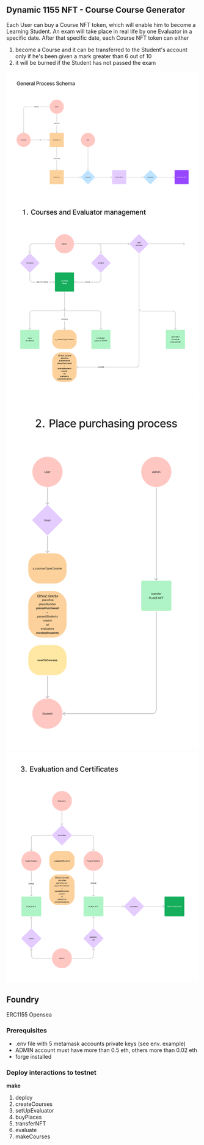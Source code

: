 ## Dynamic 1155 NFT - Course Course Generator

Each User can buy a Course NFT token, which will enable him to become a Learning Student.
An exam will take place in real life by one Evaluator in a specific date.
After that specific date, each Course NFT token can either

1. become a Course and it can be transferred to the Student's account only if he's been given a mark greater than 6 out of 10
2. it will be burned if the Student has not passed the exam

![Timelapse](/img/general.png)
![Timelapse](img/part_1.png)
![Timelapse](img/part_2.png)
![Timelapse](img/part_3.png)

## Foundry

ERC1155
Opensea

### Prerequisites

- .env file with 5 metamask accounts private keys (see env. example)
- ADMIN account must have more than 0.5 eth, others more than 0.02 eth
- forge installed

### Deploy interactions to testnet

**make**

1. deploy
2. createCourses
3. setUpEvaluator
4. buyPlaces
5. transferNFT
6. evaluate
7. makeCourses
